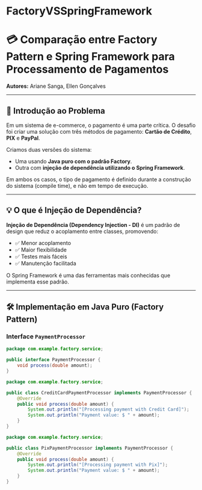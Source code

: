 # FactoryVSSpringFramework
# 💳 Comparação entre Factory Pattern e Spring Framework para Processamento de Pagamentos

**Autores:** Ariane Sanga, Ellen Gonçalves

---

## 🧠 Introdução ao Problema

Em um sistema de e-commerce, o pagamento é uma parte crítica. O desafio foi criar uma solução com três métodos de pagamento: **Cartão de Crédito**, **PIX** e **PayPal**.

Criamos duas versões do sistema:

- Uma usando **Java puro com o padrão Factory**.
- Outra com **injeção de dependência utilizando o Spring Framework**.

Em ambos os casos, o tipo de pagamento é definido durante a construção do sistema (compile time), e não em tempo de execução.

---

## 💡 O que é Injeção de Dependência?

**Injeção de Dependência (Dependency Injection - DI)** é um padrão de design que reduz o acoplamento entre classes, promovendo:

- ✅ Menor acoplamento  
- ✅ Maior flexibilidade  
- ✅ Testes mais fáceis  
- ✅ Manutenção facilitada  

O Spring Framework é uma das ferramentas mais conhecidas que implementa esse padrão.

---

## 🛠️ Implementação em Java Puro (Factory Pattern)

### Interface `PaymentProcessor`

```java
package com.example.factory.service;

public interface PaymentProcessor {
    void process(double amount);
}

package com.example.factory.service;

public class CreditCardPaymentProcessor implements PaymentProcessor {
    @Override
    public void process(double amount) {
        System.out.println("[Processing payment with Credit Card]");
        System.out.println("Payment value: $ " + amount);
    }
}

package com.example.factory.service;

public class PixPaymentProcessor implements PaymentProcessor {
    @Override
    public void process(double amount) {
        System.out.println("[Processing payment with Pix]");
        System.out.println("Payment value: $ " + amount);
    }
}


